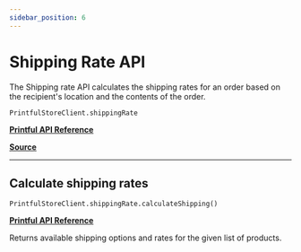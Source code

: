 ```yaml
---
sidebar_position: 6
---
```


# Shipping Rate API

The Shipping rate API calculates the shipping rates for an order based on the recipient's location and the contents of the order.

`PrintfulStoreClient.shippingRate`

[**Printful API Reference**](https://developers.printful.com/docs/?_gl=1*1sbmfdi*_ga*NDMzMTM2Mjk0LjE2ODcyMzU3MDc.*_ga_EZ4XVRL864*MTY4ODc3OTM1NC4xMi4xLjE2ODg3ODEwMzYuMTAuMC4w#tag/Shipping-Rate-API)

[**Source**](https://github.com/artT14/printful-sdk-js/blob/main/src/lib/shipping-rate.ts)

---

## Calculate shipping rates

`PrintfulStoreClient.shippingRate.calculateShipping()`

[**Printful API Reference**](https://developers.printful.com/docs/?_gl=1*1sbmfdi*_ga*NDMzMTM2Mjk0LjE2ODcyMzU3MDc.*_ga_EZ4XVRL864*MTY4ODc3OTM1NC4xMi4xLjE2ODg3ODEwMzYuMTAuMC4w#operation/calculateShippingRates)

Returns available shipping options and rates for the given list of products.